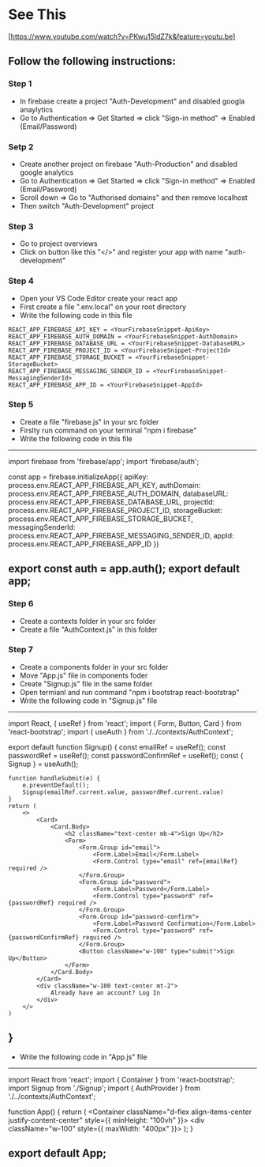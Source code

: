 # See This 
[https://www.youtube.com/watch?v=PKwu15ldZ7k&feature=youtu.be]

## Follow the following instructions:
### Step 1
- In firebase create a project "Auth-Development" and disabled googla anaylytics
- Go to Authentication => Get Started => click "Sign-in method" => Enabled (Email/Password)

### Setp 2
- Create another project on firebase "Auth-Production" and disabled google analytics
- Go to Authentication => Get Started => click "Sign-in method" => Enabled (Email/Password)
- Scroll down => Go to "Authorised domains" and then remove localhost
- Then switch "Auth-Development" project

### Step 3
- Go to project overviews
- Click on button like this "</>" and register your app with name "auth-development"

### Step 4 
- Open your VS Code Editor create your react app
- First create a file ".env.local" on your root directory
- Write the following code in this file
```
REACT_APP_FIREBASE_API_KEY = <YourFirebaseSnippet-ApiKey>
REACT_APP_FIREBASE_AUTH_DOMAIN = <YourFirebaseSnippet-AuthDomain>
REACT_APP_FIREBASE_DATABASE_URL = <YourFirebaseSnippet-DatabaseURL>
REACT_APP_FIREBASE_PROJECT_ID = <YourFirebaseSnippet-ProjectId>
REACT_APP_FIREBASE_STORAGE_BUCKET = <YourFirebaseSnippet-StorageBucket>
REACT_APP_FIREBASE_MESSAGING_SENDER_ID = <YourFirebaseSnippet-MessagingSenderId>
REACT_APP_FIREBASE_APP_ID = <YourFirebaseSnippet-AppId>
```

### Step 5 
- Create a file "firebase.js" in your src folder
- Firslty run command on your terminal "npm i firebase"
- Write the following code in this file
------------------------------------------------------------------------------------
import firebase from 'firebase/app';
import 'firebase/auth';

const app = firebase.initializeApp({
    apiKey: process.env.REACT_APP_FIREBASE_API_KEY,
    authDomain: process.env.REACT_APP_FIREBASE_AUTH_DOMAIN,
    databaseURL: process.env.REACT_APP_FIREBASE_DATABASE_URL,
    projectId: process.env.REACT_APP_FIREBASE_PROJECT_ID,
    storageBucket: process.env.REACT_APP_FIREBASE_STORAGE_BUCKET,
    messagingSenderId: process.env.REACT_APP_FIREBASE_MESSAGING_SENDER_ID,
    appId: process.env.REACT_APP_FIREBASE_APP_ID
})

export const auth = app.auth();
export default app;
------------------------------------------------------------------------------------

### Step 6
- Create a contexts folder in your src folder
- Create a file "AuthContext.js" in this folder

### Step 7
- Create a components folder in your src folder
- Move "App.js" file in components foder
- Create "Signup.js" file in the same folder
- Open termianl and run command "npm i bootstrap react-bootstrap"
- Write the following code in "Signup.js" file
------------------------------------------------------------------------------------
import React, { useRef } from 'react';
import { Form, Button, Card } from 'react-bootstrap';
import { useAuth } from './../contexts/AuthContext';

export default function Signup() {
    const emailRef = useRef();
    const passwordRef = useRef();
    const passwordConfirmRef = useRef();
    const { Signup } = useAuth();

    function handleSubmit(e) {
        e.preventDefault();
        Signup(emailRef.current.value, passwordRef.current.value)
    }
    return (
        <>
            <Card>
                <Card.Body>
                    <h2 className="text-center mb-4">Sign Up</h2>
                    <Form>
                        <Form.Group id="email">
                            <Form.Label>Email</Form.Label>
                            <Form.Control type="email" ref={emailRef} required />
                        </Form.Group>
                        <Form.Group id="password">
                            <Form.Label>Password</Form.Label>
                            <Form.Control type="password" ref={passwordRef} required />
                        </Form.Group>
                        <Form.Group id="password-confirm">
                            <Form.Label>Password Confirmation</Form.Label>
                            <Form.Control type="password" ref={passwordConfirmRef} required />
                        </Form.Group>
                        <Button className="w-100" type="submit">Sign Up</Button>
                    </Form>
                </Card.Body>
            </Card>
            <div className="w-100 text-center mt-2">
                Already have an account? Log In
            </div>
        </>
    )
}
------------------------------------------------------------------------------------

- Write the following code in "App.js" file
------------------------------------------------------------------------------------
import React from 'react';
import { Container } from 'react-bootstrap';
import Signup from './Signup';
import { AuthProvider } from './../contexts/AuthContext';

function App() {
  return (
    <AuthProvider>
      <Container className="d-flex align-items-center justify-content-center" style={{ minHeight: "100vh" }}>
        <div className="w-100" style={{ maxWidth: "400px" }}>
          <Signup />
        </div>
      </Container>
    </AuthProvider>
  );
}

export default App;
------------------------------------------------------------------------------------